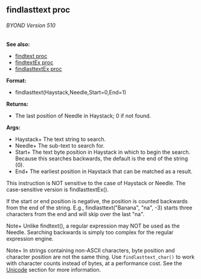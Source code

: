 ## findlasttext proc 
###### BYOND Version 510
**See also:**
+   [findtext proc](/ref/proc/findtext.md) 
+   [findtextEx proc](/ref/proc/findtextEx.md) 
+   [findlasttextEx proc](/ref/proc/findlasttextEx.md) 
<!-- -->
**Format:**
+   findlasttext(Haystack,Needle,Start=0,End=1)
<!-- -->
**Returns:**
+   The last position of Needle in Haystack; 0 if not found.
<!-- -->
**Args:**
+   Haystack+ The text string to search.
+   Needle+ The sub-text to search for.
+   Start+ The text byte position in Haystack in which to begin the
    search. Because this searches backwards, the default is the end of
    the string (0).
+   End+ The earliest position in Haystack that can be matched as a
    result.


This instruction is NOT sensitive to the case of Haystack or
Needle. The case-sensitive version is findlasttextEx(). 

If the
start or end position is negative, the position is counted backwards
from the end of the string. E.g., findlasttext(\"Banana\", \"na\", -3)
starts three characters from the end and will skip over the last \"na\".


Note+ Unlike findtext(), a regular expression may NOT be used
as the Needle. Searching backwards is simply too complex for the regular
expression engine. 

Note+ In strings containing non-ASCII
characters, byte position and character position are not the same thing.
Use `findlasttext_char()` to work with character counts instead of
bytes, at a performance cost. See the [Unicode](/ref/%7Bnotes%7D/Unicode.md) section for more information.